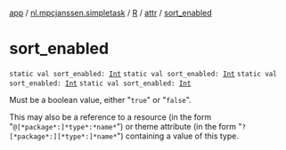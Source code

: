 [app](../../../index.md) / [nl.mpcjanssen.simpletask](../../index.md) / [R](../index.md) / [attr](index.md) / [sort_enabled](.)

# sort_enabled

`static val sort_enabled: `[`Int`](https://kotlinlang.org/api/latest/jvm/stdlib/kotlin/-int/index.html)
`static val sort_enabled: `[`Int`](https://kotlinlang.org/api/latest/jvm/stdlib/kotlin/-int/index.html)
`static val sort_enabled: `[`Int`](https://kotlinlang.org/api/latest/jvm/stdlib/kotlin/-int/index.html)
`static val sort_enabled: `[`Int`](https://kotlinlang.org/api/latest/jvm/stdlib/kotlin/-int/index.html)

Must be a boolean value, either "`true`" or "`false`".

This may also be a reference to a resource (in the form "`@[*package*:]*type*:*name*`") or theme attribute (in the form "`?[*package*:][*type*:]*name*`") containing a value of this type.

